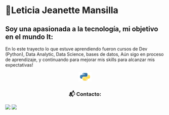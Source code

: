 # 👋Leticia Jeanette Mansilla

## Soy una apasionada a la tecnología, mi objetivo en el mundo It: 
En lo este trayecto lo que estuve aprendiendo fueron cursos de Dev (Python), Data Analytic, Data Science, bases de datos,
Aún sigo en proceso de aprendizaje, y continuando para mejorar mis skills para alcanzar mis expectativas! 





<div align="center">
  <img align="center" alt="Rafa-Python" height="30" width="40" src="https://raw.githubusercontent.com/devicons/devicon/master/icons/python/python-original.svg"                                                                         
</div> 
  
##
 
### 📬 Contacto:
</div> 
 <a href = "mailto:leticiajmansilla@gmail.com"><img src="https://img.shields.io/badge/-Gmail-%23333?style=for-the-badge&logo=gmail&logoColor=white" target="_blank"></a>
 <a href = "LinkedIn"><img src = "https://img.shields.io/badge/LinkedIn-0077B5?style=for-the-badge&logo=linkedin&logoColor=white" target="_blank"></a>
 </div>
